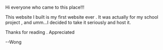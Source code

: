 Hi everyone who came to this place!!!

This website I built is my first website ever . It was actually for my school project , and umm...I decided to take it seriously and host it.

Thanks for reading . Appreciated


--Wong